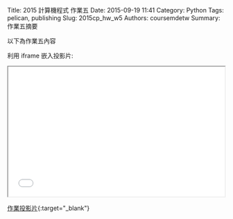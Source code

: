 Title: 2015 計算機程式 作業五
Date: 2015-09-19 11:41
Category: Python
Tags: pelican, publishing
Slug: 2015cp_hw_w5
Authors: coursemdetw
Summary: 作業五摘要

以下為作業五內容

利用 iframe 嵌入投影片:

<iframe src="40423221_cp_w5_p.html" width="500" height="300"></iframe>

[作業投影片](40423221_cp_w5_p.html){:target="_blank"}